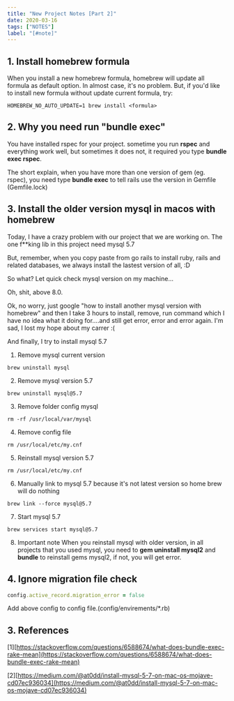 ```yaml
---
title: "New Project Notes [Part 2]"
date: 2020-03-16
tags: ["NOTES"]
label: "[#note]"
---
```


## 1. Install homebrew formula

When you install a new homebrew formula, homebrew will update all formula as default option. In almost case, it's no problem. But, if you'd like to install new formula without update current formula, try:

```
HOMEBREW_NO_AUTO_UPDATE=1 brew install <formula>
```

## 2. Why you need run "bundle exec"

You have installed rspec for your project. sometime you run **rspec** and everything work well, but sometimes it does not, it required you type **bundle exec rspec**.

The short explain, when you have more than one version of gem (eg. rspec), you need type **bundle exec** to tell rails use the version in Gemfile (Gemfile.lock)


## 3. Install the older version mysql in macos with homebrew

Today, I have a crazy problem with our project that we are working on. The one f**king lib in this project need mysql 5.7

But, remember, when you copy paste from go rails to install ruby, rails and related databases, we always install the lastest version of all, :D

So what? Let quick check mysql version on my machine...

Oh, shit, above 8.0.

Ok, no worry, just google "how to install another mysql version with homebrew" and then I take 3 hours to install, remove, run command which I have no idea what it doing for....and still  get error, error and error again. I'm sad, I lost my hope about my carrer :(

And finally, I try to install mysql 5.7

1. Remove mysql current version
```
brew uninstall mysql
```

2. Remove mysql version 5.7
```
brew uninstall mysql@5.7
```

3. Remove folder config mysql
```
rm -rf /usr/local/var/mysql
```

4. Remove config file
```
rm /usr/local/etc/my.cnf
```

5. Reinstall mysql version 5.7
```
rm /usr/local/etc/my.cnf
```

6. Manually link to mysql 5.7 because it's not latest version so home brew will do nothing

```
brew link --force mysql@5.7
```

7. Start mysql 5.7
```
brew services start mysql@5.7
```

8. Important note
When you reinstall mysql with older version, in all projects that you used mysql, you need to **gem uninstall mysql2** and **bundle** to reinstall gems mysql2, if not, you will get error.

## 4. Ignore migration file check
```ruby
config.active_record.migration_error = false
```

Add above config to config file.(config/envirements/*.rb)

## 3. References

[1][https://stackoverflow.com/questions/6588674/what-does-bundle-exec-rake-mean](https://stackoverflow.com/questions/6588674/what-does-bundle-exec-rake-mean)

[2][https://medium.com/@at0dd/install-mysql-5-7-on-mac-os-mojave-cd07ec936034](https://medium.com/@at0dd/install-mysql-5-7-on-mac-os-mojave-cd07ec936034)
